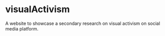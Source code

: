 # visualActivism
A website to showcase a secondary research on visual activism on social media platform. 
